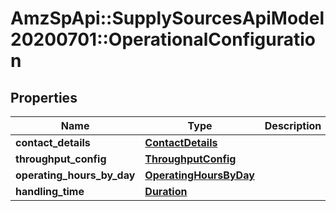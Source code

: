# AmzSpApi::SupplySourcesApiModel20200701::OperationalConfiguration

## Properties
Name | Type | Description | Notes
------------ | ------------- | ------------- | -------------
**contact_details** | [**ContactDetails**](ContactDetails.md) |  | [optional] 
**throughput_config** | [**ThroughputConfig**](ThroughputConfig.md) |  | [optional] 
**operating_hours_by_day** | [**OperatingHoursByDay**](OperatingHoursByDay.md) |  | [optional] 
**handling_time** | [**Duration**](Duration.md) |  | [optional] 

